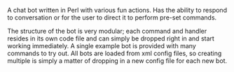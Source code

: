A chat bot written in Perl with various fun actions. Has the ability to respond to conversation or for the user to direct it to perform pre-set commands.

The structure of the bot is very modular; each command and handler resides in its own code file and can simply be dropped right in and start working immediately. A single example bot is provided with many commands to try out. All bots are loaded from xml config files, so creating multiple is simply a matter of dropping in a new config file for each new bot.